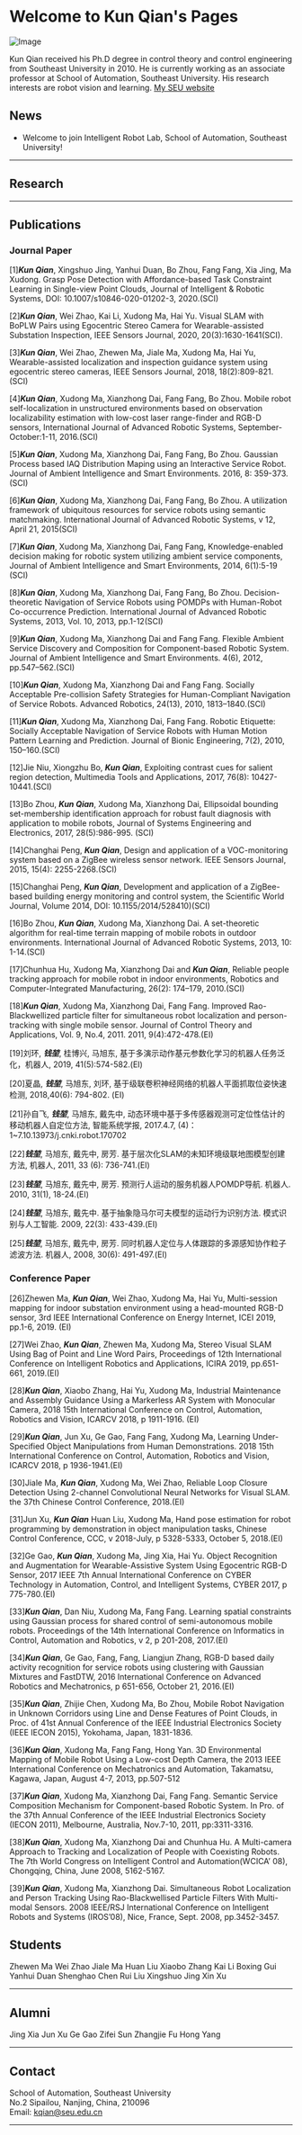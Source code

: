 # Welcome to Kun Qian's Pages
![Image](https://automation.seu.edu.cn/_upload/article/images/2c/ef/812c1bf842eebeb2e8b574a9b12f/b76f830f-1191-482c-a8ed-b3da6da5610b.jpg)

Kun Qian received his Ph.D degree in control theory and control engineering from Southeast University in 2010. He is currently working as an associate professor at School of Automation, Southeast University. His research interests are robot vision and learning.
[My SEU website](https://automation.seu.edu.cn/2019/0528/c24504a275190/page.htm)



## News
+ Welcome to join Intelligent Robot Lab, School of Automation, Southeast University!

----

## Research

----

## Publications
### Journal Paper
[1]***Kun Qian***, Xingshuo Jing, Yanhui Duan, Bo Zhou, Fang Fang, Xia Jing, Ma Xudong. Grasp Pose Detection with Affordance-based Task Constraint Learning in Single-view Point Clouds, Journal of Intelligent & Robotic Systems, DOI: 10.1007/s10846-020-01202-3, 2020.(SCI)

[2]***Kun Qian***, Wei Zhao, Kai Li, Xudong Ma, Hai Yu. Visual SLAM with BoPLW Pairs using Egocentric Stereo Camera for Wearable-assisted Substation Inspection, IEEE Sensors Journal, 2020, 20(3):1630-1641(SCI). 

[3]***Kun Qian***, Wei Zhao, Zhewen Ma, Jiale Ma, Xudong Ma, Hai Yu, Wearable-assisted localization and inspection guidance system using egocentric stereo cameras, IEEE Sensors Journal, 2018, 18(2):809-821. (SCI)

[4]***Kun Qian***, Xudong Ma, Xianzhong Dai, Fang Fang, Bo Zhou. Mobile robot self-localization in unstructured environments based on observation localizability estimation with low-cost laser range-finder and RGB-D sensors, International Journal of Advanced Robotic Systems, September-October:1-11, 2016.(SCI)

[5]***Kun Qian***, Xudong Ma, Xianzhong Dai, Fang Fang, Bo Zhou. Gaussian Process based IAQ Distribution Maping using an Interactive Service Robot. Journal of Ambient Intelligence and Smart Environments. 2016, 8: 359-373.(SCI)

[6]***Kun Qian***, Xudong Ma, Xianzhong Dai, Fang Fang, Bo Zhou. A utilization framework of ubiquitous resources for service robots using semantic matchmaking. International Journal of Advanced Robotic Systems, v 12, April 21, 2015(SCI)

[7]***Kun Qian***, Xudong Ma, Xianzhong Dai, Fang Fang, Knowledge-enabled decision making for robotic system utilizing ambient service components, Journal of Ambient Intelligence and Smart Environments, 2014, 6(1):5-19 (SCI)

[8]***Kun Qian***, Xudong Ma, Xianzhong Dai, Fang Fang, Bo Zhou. Decision-theoretic Navigation of Service Robots using POMDPs with Human-Robot Co-occurrence Prediction. International Journal of Advanced Robotic Systems, 2013, Vol. 10, 2013, pp.1-12(SCI)

[9]***Kun Qian***, Xudong Ma, Xianzhong Dai and Fang Fang. Flexible Ambient Service Discovery and Composition for Component-based Robotic System. Journal of Ambient Intelligence and Smart Environments. 4(6), 2012, pp.547–562.(SCI)

[10]***Kun Qian***, Xudong Ma, Xianzhong Dai and Fang Fang. Socially Acceptable Pre-collision Safety Strategies for Human-Compliant Navigation of Service Robots. Advanced Robotics, 24(13), 2010, 1813–1840.(SCI)

[11]***Kun Qian***, Xudong Ma, Xianzhong Dai, Fang Fang. Robotic Etiquette: Socially Acceptable Navigation of Service Robots with Human Motion Pattern Learning and Prediction. Journal of Bionic Engineering, 7(2), 2010, 150–160.(SCI)

[12]Jie Niu, Xiongzhu Bo, ***Kun Qian***, Exploiting contrast cues for salient region detection, Multimedia Tools and Applications, 2017, 76(8): 10427-10441.(SCI)

[13]Bo Zhou, ***Kun Qian***, Xudong Ma, Xianzhong Dai, Ellipsoidal bounding set-membership identification approach for robust fault diagnosis with application to mobile robots, Journal of Systems Engineering and Electronics, 2017, 28(5):986-995. (SCI)

[14]Changhai Peng, ***Kun Qian***, Design and application of a VOC-monitoring system based on a ZigBee wireless sensor network. IEEE Sensors Journal, 2015, 15(4): 2255-2268.(SCI)

[15]Changhai Peng, ***Kun Qian***, Development and application of a ZigBee-based building energy monitoring and control system, the Scientific World Journal, Volume 2014, DOI: 10.1155/2014/528410)(SCI)

[16]Bo Zhou, ***Kun Qian***, Xudong Ma, Xianzhong Dai. A set-theoretic algorithm for real-time terrain mapping of mobile robots in outdoor environments. International Journal of Advanced Robotic Systems, 2013, 10: 1-14.(SCI)

[17]Chunhua Hu, Xudong Ma, Xianzhong Dai and ***Kun Qian***, Reliable people tracking approach for mobile robot in indoor environments, Robotics and Computer-Integrated Manufacturing, 26(2): 174–179, 2010.(SCI)

[18]***Kun Qian***, Xudong Ma, Xianzhong Dai, Fang Fang. Improved Rao-Blackwellized particle filter for simultaneous robot localization and person-tracking with single mobile sensor. Journal of Control Theory and Applications, Vol. 9, No.4, 2011. 2011, 9(4):472-478.(EI)

[19]刘环, ***钱堃***, 桂博兴, 马旭东, 基于多演示动作基元参数化学习的机器人任务泛化，机器人, 2019, 41(5):574-582.(EI)

[20]夏晶, ***钱堃***, 马旭东, 刘环, 基于级联卷积神经网络的机器人平面抓取位姿快速检测, 2018,40(6): 794-802. (EI)

[21]孙自飞, ***钱堃***, 马旭东, 戴先中, 动态环境中基于多传感器观测可定位性估计的移动机器人自定位方法, 智能系统学报, 2017.4.7, (4)：1~7.10.13973/j.cnki.robot.170702

[22]***钱堃***, 马旭东, 戴先中, 房芳. 基于层次化SLAM的未知环境级联地图模型创建方法, 机器人, 2011, 33 (6): 736-741.(EI)

[23]***钱堃***, 马旭东, 戴先中, 房芳. 预测行人运动的服务机器人POMDP导航. 机器人. 2010, 31(1), 18-24.(EI)

[24]***钱堃***, 马旭东, 戴先中. 基于抽象隐马尔可夫模型的运动行为识别方法. 模式识别与人工智能. 2009, 22(3): 433-439.(EI)

[25]***钱堃***, 马旭东, 戴先中, 房芳. 同时机器人定位与人体跟踪的多源感知协作粒子滤波方法. 机器人, 2008, 30(6): 491-497.(EI)

### Conference Paper
[26]Zhewen Ma, ***Kun Qian***, Wei Zhao, Xudong Ma, Hai Yu, Multi-session mapping for indoor substation environment using a head-mounted RGB-D sensor, 3rd IEEE International Conference on Energy Internet, ICEI 2019, pp.1-6, 2019. (EI)

[27]Wei Zhao, ***Kun Qian***, Zhewen Ma, Xudong Ma, Stereo Visual SLAM Using Bag of Point and Line Word Pairs, Proceedings of 12th International Conference on Intelligent Robotics and Applications, ICIRA 2019, pp.651-661, 2019.(EI)

[28]***Kun Qian***, Xiaobo Zhang, Hai Yu, Xudong Ma, Industrial Maintenance and Assembly Guidance Using a Markerless AR System with Monocular Camera, 2018 15th International Conference on Control, Automation, Robotics and Vision, ICARCV 2018, p 1911-1916. (EI)

[29]***Kun Qian***, Jun Xu, Ge Gao, Fang Fang, Xudong Ma, Learning Under-Specified Object Manipulations from Human Demonstrations. 2018 15th International Conference on Control, Automation, Robotics and Vision, ICARCV 2018, p 1936-1941.(EI)

[30]Jiale Ma, ***Kun Qian***, Xudong Ma, Wei Zhao, Reliable Loop Closure Detection Using 2-channel Convolutional Neural Networks for Visual SLAM. the 37th Chinese Control Conference, 2018.(EI)

[31]Jun Xu, ***Kun Qian*** Huan Liu, Xudong Ma, Hand pose estimation for robot programming by demonstration in object manipulation tasks, Chinese Control Conference, CCC, v 2018-July, p 5328-5333, October 5, 2018.(EI)

[32]Ge Gao, ***Kun Qian***, Xudong Ma, Jing Xia, Hai Yu. Object Recognition and Augmentation for Wearable-Assistive System Using Egocentric RGB-D Sensor, 2017 IEEE 7th Annual International Conference on CYBER Technology in Automation, Control, and Intelligent Systems, CYBER 2017, p 775-780.(EI)

[33]***Kun Qian***, Dan Niu, Xudong Ma, Fang Fang. Learning spatial constraints using Gaussian process for shared control of semi-autonomous mobile robots. Proceedings of the 14th International Conference on Informatics in Control, Automation and Robotics, v 2, p 201-208, 2017.(EI)

[34]***Kun Qian***, Ge Gao, Fang, Fang, Liangjun Zhang, RGB-D based daily activity recognition for service robots using clustering with Gaussian Mixtures and FastDTW, 2016 International Conference on Advanced Robotics and Mechatronics, p 651-656, October 21, 2016.(EI)

[35]***Kun Qian***, Zhijie Chen, Xudong Ma, Bo Zhou, Mobile Robot Navigation in Unknown Corridors using Line and Dense Features of Point Clouds, in Proc. of 41st Annual Conference of the IEEE Industrial Electronics Society (IEEE IECON 2015), Yokohama, Japan, 1831-1836.

[36]***Kun Qian***, Xudong Ma, Fang Fang, Hong Yan. 3D Environmental Mapping of Mobile Robot Using a Low-cost Depth Camera, the 2013 IEEE International Conference on Mechatronics and Automation, Takamatsu, Kagawa, Japan, August 4-7, 2013, pp.507-512

[37]***Kun Qian***, Xudong Ma, Xianzhong Dai, Fang Fang. Semantic Service Composition Mechanism for Component-based Robotic System. In Pro. of the 37th Annual Conference of the IEEE Industrial Electronics Society (IECON 2011), Melbourne, Australia, Nov.7-10, 2011, pp:3311-3316.

[38]***Kun Qian***, Xudong Ma, Xianzhong Dai and Chunhua Hu. A Multi-camera Approach to Tracking and Localization of People with Coexisting Robots. The 7th World Congress on Intelligent Control and Automation(WCICA’ 08), Chongqing, China, June 2008, 5162-5167.

[39]***Kun Qian***, Xudong Ma, Xianzhong Dai. Simultaneous Robot Localization and Person Tracking Using Rao-Blackwellised Particle Filters With Multi-modal Sensors. 2008 IEEE/RSJ International Conference on Intelligent Robots and Systems (IROS’08), Nice, France, Sept. 2008, pp.3452-3457.

## Students
Zhewen Ma
Wei Zhao
Jiale Ma
Huan Liu
Xiaobo Zhang
Kai Li
Boxing Gui
Yanhui Duan
Shenghao Chen
Rui Liu
Xingshuo Jing
Xin Xu

----


## Alumni
Jing Xia
Jun Xu
Ge Gao
Zifei Sun
Zhangjie Fu
Hong Yang

----

## Contact
School of Automation, Southeast University  
No.2 Sipailou, Nanjing, China, 210096  
Email: kqian@seu.edu.cn  

----
